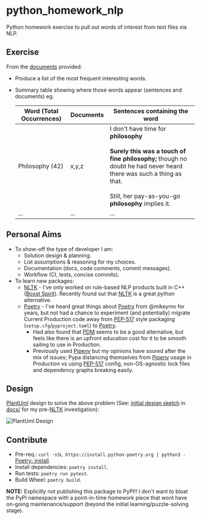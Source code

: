 # python_homework_nlp

Python homework exercise to pull out words of interest from text files via NLP.

## Exercise

From the [documents] provided:

* Produce a list of the most frequent interesting words.
* Summary table showing where those words appear (sentences and documents) eg.

  Word (Total Occurrences)|Documents|Sentences containing the word
  ------------------------|---------|-----------------------------
  Philosophy (42) | x,y,z | I don't have time for **philosophy**<br /><br />**Surely this was a touch of fine philosophy;** though no doubt he had never heard there was such a thing as that.<br /><br />Still, her pay-as-you-go **philosophy** implies it.
  ... | ... | ...

## Personal Aims

* To show-off the type of developer I am:
    * Solution design & planning.
    * List assumptions & reasoning for my choices.
    * Documentation (docs, code comments, commit messages).
    * Workflow (CI, tests, concise commits).
* To learn new packages:
    * [NLTK] - I've only worked on rule-based NLP products built in C++ ([Boost
      Spirit]). Recently found out that [NLTK] is a great python alternative.
    * [Poetry] - I've heard great things about [Poetry] from @mikeymo for
      years, but not had a chance to experiment (and potentially) migrate
      Current Production code away from [PEP-517] style packaging
      (`setup.cfg`/`pyproject.toml`) to [Poetry].
        * Had also found that [PDM] seems to be a good alternative, but feels
          like there is an upfront education cost for it to be smooth sailing
          to use in Production.
        * Previously used [Pipenv] but my opinions have soured after the mix of
          issues; Pypa distancing themselves from [Pipenv] usage in Production
          vs using [PEP-517] config, non-OS-agnostic lock files and dependency
          graphs breaking easily.

## Design

[PlantUml] design to solve the above problem (See: [initial design sketch] in
[docs/] for my pre-[NLTK] investigation):

![PlantUml Design][PlantUml Design]

## Contribute

* Pre-req.: `curl -sSL https://install.python-poetry.org | python3 -` [Poetry:
  install].
* Install dependencies: `poetry install`.
* Run tests: `poetry run pytest`.
* Build Wheel: `poetry build`.

**NOTE:** Explicitly not publishing this package to PyPI!! I don't want to
bloat the PyPI namespace with a point-in-time homework piece that wont have
on-going maintenance/support (beyond the initial learning/puzzle-solving
stage).


[documents]: test_docs/

[NLTK]: https://www.nltk.org/
[Boost Spirit]: https://www.boost.org/doc/libs/1_78_0/libs/spirit/doc/html/index.html
[Poetry]: https://python-poetry.org
[Poetry: install]: https://python-poetry.org/docs/master/#installation
[PDM]: https://pdm.fming.dev
[PEP-517]: https://www.python.org/dev/peps/pep-0517/
[Pipenv]: https://pipenv.pypa.io/en/latest/

[PlantUml]: https://plantuml.com
[PlantUml Design]: http://www.plantuml.com/plantuml/proxy?cache=no&src=https://raw.githubusercontent.com/jackson15j/python_homework_nlp/main/docs/design.plantuml
[docs/]: docs/
[initial design sketch]: docs/initial_design_sketch_before_investigating_nltk.jpg
